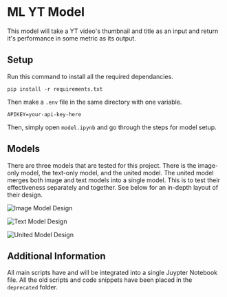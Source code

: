 # ML YT Model
This model will take a YT video's thumbnail and title as an input and return it's performance in some metric as its output.

## Setup
Run this command to install all the required dependancies.
```
pip install -r requirements.txt
```
Then make a `.env` file in the same directory with one variable.
```
APIKEY=your-api-key-here
```
Then, simply open `model.ipynb` and go through the steps for model setup.

## Models
There are three models that are tested for this project. There is the image-only model, the text-only model, and the united model. The united model merges both image and text models into a single model. This is to test their effectiveness separately and together. See below for an in-depth layout of their design.

![Image Model Design](img_model.jpg)

![Text Model Design](text_model.jpg)

![United Model Design](united_model.jpg)

## Additional Information
All main scripts have and will be integrated into a single Juypter Notebook file. All the old scripts and code snippets have been placed in the `deprecated` folder.